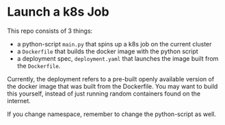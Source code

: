 # Launch a k8s Job

This repo consists of 3 things:
- a python-script `main.py` that spins up a k8s job on the current cluster
- a `Dockerfile` that builds the docker image with the python script
- a deployment spec, `deployment.yaml` that launches the image built from the `Dockerfile`.

Currently, the deployment refers to a pre-built openly available version of the docker image that was built from the Dockerfile. You may want to build this yourself, instead of just running random containers found on the internet.

If you change namespace, remember to change the python-script as well.